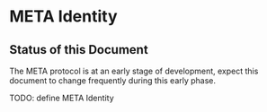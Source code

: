 # META Identity

## Status of this Document

The META protocol is at an early stage of development, expect this document to
change frequently during this early phase.

TODO: define META Identity
